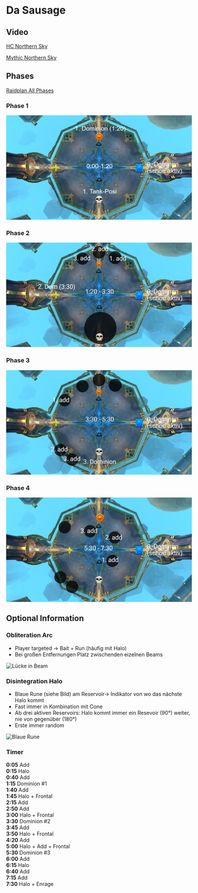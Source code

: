 # Da Sausage

## Video

[HC Northern Sky](https://www.twitch.tv/videos/1261896827?t=02h13m52s)

[Mythic Northern Sky](https://www.twitch.tv/videos/1261897895?t=00h53m24s)

## Phases

[Raidplan All Phases](https://raidplan.io/plan/jXtxPTe8V-ov4uy8)

### Phase 1

![Phase1](/images/dausegne/dausegnep1.png)

### Phase 2

![Phase2](/images/dausegne/dausegnep2.png)

### Phase 3

![Phase3](/images/dausegne/dausegnep3.png)

### Phase 4

![Phase4](/images/dausegne/dausegnep4.png)

## Optional Information

###  Obliteration Arc

- Player targeted -> Bait + Run (häufig mit Halo)
- Bei großen Entfernungen Platz zwischenden eizelnen Beams

![Lücke in Beam](/images/dausegne/oblitArc.gif)

### Disintegration Halo

- Blaue Rune (siehe Bild) am Reservoir-> Indikator von wo das nächste Halo kommt
- Fast immer in Kombination mit Cone
- Ab drei aktiven Reservoirs: Halo kommt immer ein Resevoir (90°) weiter, nie von gegenüber (180°)
- Erste immer random

![Blaue Rune](/images/dausegne/blueRunes.gif)

### Timer


**0:05** Add\
**0:15** Halo\
**0:40** Add\
**1:15** Dominion #1\
**1:40** Add\
**1:45** Halo + Frontal\
**2:15** Add\
**2:50** Add\
**3:00** Halo + Frontal\
**3:30** Dominion #2\
**3:45** Add\
**3:50** Halo + Frontal\
**4:20** Add\
**5:00** Halo + Add + Frontal\
**5:30** Dominion #3\
**6:00** Add\
**6:15** Halo\
**6:40** Add\
**7:15** Add\
**7:30** Halo + Enrage
